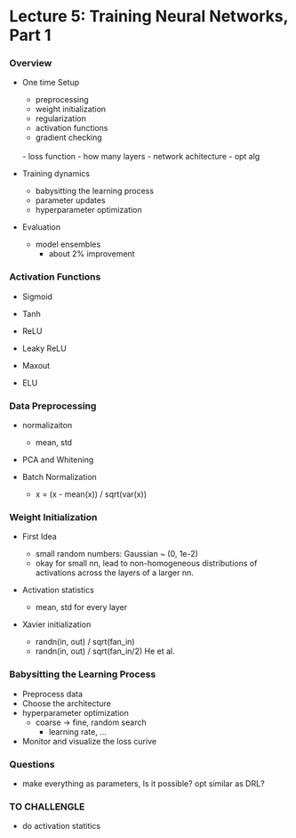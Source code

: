 # Lecture 5: Training Neural Networks, Part 1

### Overview
- One time Setup
  - preprocessing
  - weight initialization
  - regularization
  - activation functions
  - gradient checking
  <br />
  - loss function
  - how many layers
  - network achitecture
  - opt alg
  
- Training dynamics
  - babysitting the learning process
  - parameter updates
  - hyperparameter optimization
  
- Evaluation
  - model ensembles
    - about 2% improvement

### Activation Functions
- Sigmoid

- Tanh

- ReLU

- Leaky ReLU

- Maxout

- ELU


### Data Preprocessing
- normalizaiton
  - mean, std
  
- PCA and Whitening

- Batch Normalization
  - x = (x - mean(x)) / sqrt(var(x))

### Weight Initialization
- First Idea
  - small random numbers: Gaussian ~ (0, 1e-2)
  - okay for small nn, lead to non-homogeneous distributions of activations across the layers of a larger nn.
  
- Activation statistics
  - mean, std for every layer

- Xavier initialization
  - randn(in, out) / sqrt(fan_in)
  - randn(in, out) / sqrt(fan_in/2) He et al.

### Babysitting the Learning Process
- Preprocess data
- Choose the architecture
- hyperparameter optimization
  - coarse -> fine, random search
    - learning rate, ...
- Monitor and visualize the loss curive

### Questions
- make everything as parameters, Is it possible? opt similar as DRL?
  
### TO CHALLENGLE
- do activation statitics
